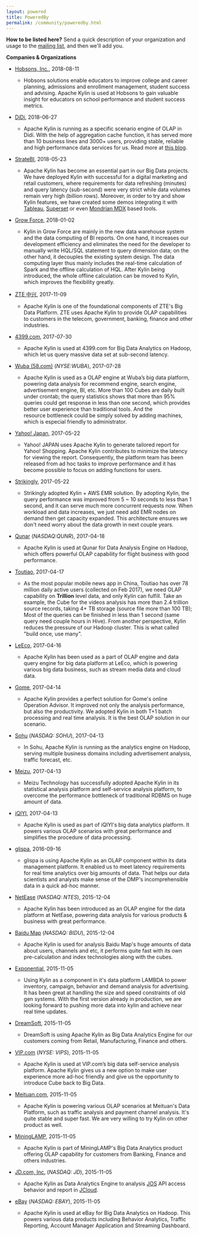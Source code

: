 ```yaml
---
layout: powered
title: PoweredBy
permalink: /community/poweredby.html
---		
```


__How to be listed here?__
Send a quick description of your organization and usage to the [mailing list](mailto:user@kylin.apache.org), and then we'll add you.

__Companies & Organizations__

* [Hobsons, Inc.](https://www.hobsons.com/), 2018-08-11
    * Hobsons solutions enable educators to improve college and career planning, admissions and enrollment management, student success and advising. Apache Kylin is used at Hobsons to gain valuable insight for educators on school performance and student success metrics.

* [DiDi](http://www.didiglobal.com/), 2018-06-27
    * Apache Kylin is running as a specific scenario engine of OLAP in Didi. With the help of aggregation cache function, it has served more than 10 business lines and 3000+ users, providing stable, reliable and high performance data services for us. Read more at [this blog](https://mp.weixin.qq.com/s/WDaSJHeHvWTDjGkUR7zmfg). 

* [StrateBI](http://www.stratebi.com/), 2018-05-23
    * Apache Kylin has become an essential part in our Big Data projects. We have deployed Kylin with successful for a digital marketing and retail customers, where requirements for data refreshing (minutes) and query latency (sub-second) were very strict while data volumes remain very high (billion rows). Moreover, in order to try and show Kylin features, we have created some demos integrating it with [Tableau](http://bigdata.stratebi.com/kylin-tableau/index.htm), [Superset](http://bigdata.stratebi.com/kylin-superset/index.htm) or even [Mondrian MDX](http://bigdata.stratebi.com/kylin-olap/index.htm) based tools.
* [Grow Force](http://www.300.cn/), 2018-01-02
    * Kylin in Grow Force are mainly in the new data warehouse system and the data computing of BI reports. On one hand, it increases our development efficiency and eliminates the need for the developer to manually write HQL/SQL statement to query dimension data; on the other hand, it decouples the existing system design. The data computing layer thus mainly includes the real-time calculation of Spark and the offline calculation of HQL. After Kylin being introduced, the whole offline calculation can be moved to Kylin, which improves the flexibility greatly. 
* [ZTE 中兴](http://www.zte.com.cn/), 2017-11-09
    * Apache Kylin is one of the foundational components of ZTE's Big Data Platform. ZTE uses Apache Kylin to provide OLAP capabilities to customers in the  telecom, government, banking, finance and other industries.
* [4399.com](http://www.4399.com/), 2017-07-30
    * Apache Kylin is used at 4399.com for Big Data Analytics on Hadoop, which let us query massive data set at sub-second latency.
* [Wuba (58.com)](https://www.58.com)  (_NYSE:WUBA_), 2017-07-28
    * Apache Kylin is used as a OLAP engine at Wuba’s big data platform, powering data analysis for recommend engine, search engine, advertisement engine, BI, etc. More than 100 Cubes are daily built under crontab; the query statistics shows that more than 95% queries could get response in less than one second, which provides better user experience than traditional tools. And the resource bottleneck could be simply solved by adding machines, which is especial friendly to administrator.
* [Yahoo! Japan](https://about.yahoo.co.jp/info/en/), 2017-05-22
    * Yahoo! JAPAN uses Apache Kylin to generate tailored report for Yahoo! Shopping. Apache Kylin contributes to minimize the latency for viewing the report. Consequently, the platform team has been released from ad hoc tasks to improve performance and it has become possible to focus on adding functions for users.
* [Strikingly](https://strikingly.com/), 2017-05-22
    * Strikingly adopted Kylin + AWS EMR solution. By adopting Kylin, the query performance was improved from 5 ~ 10 seconds to less than 1 second, and it can serve much more concurrent requests now. When workload and data increases, we just need add EMR nodes on demand then get capacity expanded. This architecture ensures we don't need worry about the data growth in next couple years.
* [Qunar](https://www.qunar.com)  (_NASDAQ:QUNR_), 2017-04-18
    * Apache Kylin is used at Qunar for Data Analysis Engine on Hadoop, which offers powerful OLAP capability for flight business with good performance.
* [Toutiao](https://www.toutiao.com/), 2017-04-17
    * As the most popular mobile news app in China, Toutiao has over 78 million daily active users (collected on Feb 2017), we need OLAP capability on **Trillion** level data, and only Kylin can fulfill. Take an example, the Cube for the videos analysis has more than 2.4 trillion source records, taking 4+ TB storage (source file more than 100 TB); Most of the queries can be finished in less than 1 second (same query need couple hours in Hive). From another perspective, Kylin reduces the pressure of our Hadoop cluster. This is what called "build once, use many".
* [LeEco](http://www.leeco.com/), 2017-04-16
    * Apache Kylin has been used as a part of OLAP engine and data query engine for big data platform at LeEco, which is powering various big data business, such as stream media data and cloud data.     
* [Gome](https://www.gome.com.cn/), 2017-04-14
    * Apache Kylin provides a perfect solution for Gome's online Operation Advisor. It improved not only the analysis performance, but also the productivity. We adopted Kylin in both T+1 batch processing and real time analysis. It is the best OLAP solution in our scenario. 
* [Sohu](https://www.sohu.com)   (_NASDAQ: SOHU_), 2017-04-13
    * In Sohu, Apache Kylin is running as the analytics engine on Hadoop, serving multiple business domains including advertisement analysis, traffic forecast, etc.  
* [Meizu](https://www.meizu.com), 2017-04-13
    * Meizu Technology has successfully adopted Apache Kylin in its statistical analysis platform and self-service analysis platform, to overcome the performance bottleneck of traditional RDBMS on huge amount of data.  
* [iQIYI](http://www.iqiyi.com/), 2017-04-13
    * Apache Kylin is used as part of iQIYI's big data analytics platform. It powers various OLAP scenarios with great performance and simplifies the procedure of data processing.
* [glispa](https://www.glispa.com/), 2016-09-16  
    * glispa is using Apache Kylin as an OLAP component within its data management platform. It enabled us to meet latency requirements for real time analytics over big amounts of data. That helps our data scientists and analysts make sense of the DMP's incomprehensible data in a quick ad-hoc manner.
* [NetEase](http://www.163.com/)  (_NASDAQ: NTES_), 2015-12-04
    * Apache Kylin has been introduced as an OLAP engine for the data platform at NetEase, powering data analysis for various products & business with great performance.
* [Baidu Map](http://map.baidu.com/)  (_NASDAQ: BIDU_), 2015-12-04
    * Apache Kylin is used for analysis Baidu Map's huge amounts of data about users, channels and etc, it performs quite fast with its own pre-calculation and index technologies along with the cubes.
* [Exponential](http://www.exponential.com), 2015-11-05
    * Using Kylin as a component in it's data platform LAMBDA to power inventory, campaign, behavior and demand analysis for advertising. It has been great at handling the size and speed constraints of old gen systems. With the first version already in production, we are looking forward to pushing more data into kylin and achieve near real time updates. 
* [DreamSoft](http://www.dream-it.cn/), 2015-11-05
    * DreamSoft is using Apache Kylin as Big Data Analytics Engine for our customers coming from Retail, Manufacturing, Finance and others.
* [VIP.com](http://www.vip.com)  (_NYSE: VIPS_), 2015-11-05
    * Apache Kylin is used at VIP.com’s big data self-service analysis platform. Apache Kylin gives us a new option to make user experience more ad-hoc friendly and give us the opportunity to introduce Cube back to Big Data.
* [Meituan.com](http://www.meituan.com), 2015-11-05
    * Apache Kylin is powering various OLAP scenarios at Meituan's Data Platform, such as traffic analysis and payment channel analysis. It's quite stable and super fast. We are very willing to try Kylin on other product as well.
* [MiningLAMP](http://www.mininglamp.com), 2015-11-05
    * Apache Kylin is part of MiningLAMP's Big Data Analytics product offering OLAP capability for customers from Banking, Finance and others industries.
* [JD.com, Inc.](http://www.jd.com)  (_NASDAQ: JD_), 2015-11-05
    * Apache Kylin as Data Analytics Engine to analysis [JOS](http://jos.jd.com) API access behavior and report in [JCloud](http://www.jcloud.com).
* [eBay](http://www.ebay.com)  (_NASDAQ: EBAY_), 2015-11-05
    * Apache Kylin is used at eBay for Big Data Analytics on Hadoop. This powers various data products including Behavior Analytics, Traffic Reporting, Account Manager Application and Streaming Dashboard.
